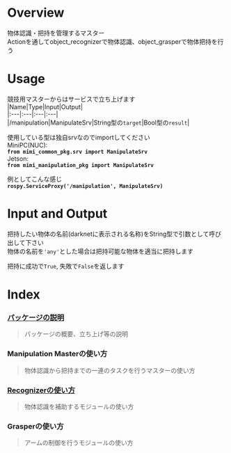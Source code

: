 # Overview  
物体認識・把持を管理するマスター  
Actionを通してobject_recognizerで物体認識、object_grasperで物体把持を行う  
  
# Usage  
競技用マスターからはサービスで立ち上げます  
  |Name|Type|Input|Output|  
  |:---|:---|:---|:---|  
  |/manipulation|ManipulateSrv|String型の`target`|Bool型の`result`|  

使用している型は独自srvなのでimportしてください  
MiniPC(NUC):  
    **`from mimi_common_pkg.srv import ManipulateSrv`**  
Jetson:  
    **`from mimi_manipulation_pkg import ManipulateSrv`**  

例としてこんな感じ  
    **`rospy.ServiceProxy('/manipulation', ManipulateSrv)`**  

# Input and Output  
把持したい物体の名前(darknetに表示される名称)をString型で引数として呼び出して下さい  
物体の名前を`'any'`とした場合は把持可能な物体を適当に把持します  

把持に成功で`True`, 失敗で`False`を返します  
  
# Index  
### [パッケージの説明](https://github.com/HappyTatsuhito/mimi_manipulation_pkg/blob/master/README.md)  
> パッケージの概要、立ち上げ等の説明
### Manipulation Masterの使い方  
> 物体認識から把持までの一連のタスクを行うマスターの使い方  
### [Recognizerの使い方](https://github.com/HappyTatsuhito/mimi_manipulation_pkg/blob/master/recognizer_readme.md)  
> 物体認識を補助するモジュールの使い方  
### Grasperの使い方  
> アームの制御を行うモジュールの使い方  
